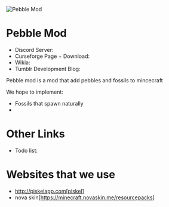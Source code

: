 ![Pebble Mod](pebbleMod/src/main/resources/assets/pebbles/textures/items/pebble.png)
# Pebble Mod

* Discord Server: 
* Curseforge Page + Download: 
* Wikia: 
* Tumblr Development Blog: 


Pebble mod is a mod that add pebbles and fossils to mincecraft

We hope to implement:
* Fossils that spawn naturally
* 

Other Links
============

* Todo list: 

Websites that we use
====================

* http://piskelapp.com[piskel]
* nova skin[https://minecraft.novaskin.me/resourcepacks]

